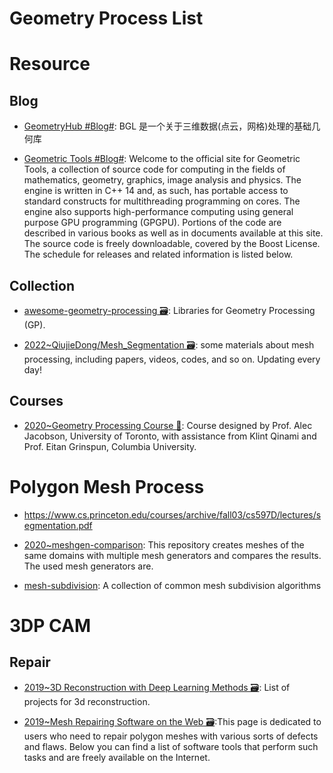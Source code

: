 # Geometry Process List

# Resource

## Blog

- [GeometryHub #Blog#](http://geometryhub.net/overview): BGL 是一个关于三维数据(点云，网格)处理的基础几何库

- [Geometric Tools #Blog#](https://www.geometrictools.com/index.html): Welcome to the official site for Geometric Tools, a collection of source code for computing in the fields of mathematics, geometry, graphics, image analysis and physics. The engine is written in C++ 14 and, as such, has portable access to standard constructs for multithreading programming on cores. The engine also supports high-performance computing using general purpose GPU programming (GPGPU). Portions of the code are described in various books as well as in documents available at this site. The source code is freely downloadable, covered by the Boost License. The schedule for releases and related information is listed below.

## Collection

- [awesome-geometry-processing 🗃️](https://github.com/zishun/awesome-geometry-processing): Libraries for Geometry Processing (GP).

- [2022~QiujieDong/Mesh_Segmentation 🗃️](https://github.com/QiujieDong/Mesh_Segmentation): some materials about mesh processing, including papers, videos, codes, and so on. Updating every day!

## Courses

- [2020~Geometry Processing Course 🎥](https://github.com/alecjacobson/geometry-processing): Course designed by Prof. Alec Jacobson, University of Toronto, with assistance from Klint Qinami and Prof. Eitan Grinspun, Columbia University.

# Polygon Mesh Process

- https://www.cs.princeton.edu/courses/archive/fall03/cs597D/lectures/segmentation.pdf

- [2020~meshgen-comparison](https://github.com/meshpro/meshgen-comparison): This repository creates meshes of the same domains with multiple mesh generators and compares the results. The used mesh generators are.

- [mesh-subdivision](https://github.com/ozkanyumsak/mesh-subdivision): A collection of common mesh subdivision algorithms

# 3DP CAM

## Repair

- [2019~3D Reconstruction with Deep Learning Methods 🗃️](https://github.com/natowi/3D-Reconstruction-with-Deep-Learning-Methods): List of projects for 3d reconstruction.

- [2019~Mesh Repairing Software on the Web 🗃️](http://meshrepair.org/):This page is dedicated to users who need to repair polygon meshes with various sorts of defects and flaws. Below you can find a list of software tools that perform such tasks and are freely available on the Internet.
